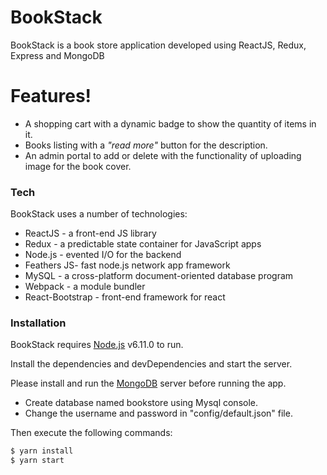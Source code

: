 # BookStack

BookStack is a book store application developed using ReactJS, Redux, Express and MongoDB

# Features!

  - A shopping cart with a dynamic badge to show the quantity of items in it.
  - Books listing with a *"read more"* button for the description.
  - An admin portal to add or delete with the functionality of uploading image for the book cover.

### Tech

BookStack uses a number of technologies:

* ReactJS - a front-end JS library
* Redux - a predictable state container for JavaScript apps
* Node.js - evented I/O for the backend
* Feathers JS- fast node.js network app framework
* MySQL - a cross-platform document-oriented database program
* Webpack - a module bundler
* React-Bootstrap - front-end framework for react

### Installation

BookStack requires [Node.js](https://nodejs.org/) v6.11.0 to run.

Install the dependencies and devDependencies and start the server.

Please install and run the [MongoDB](https://www.mongodb.com/) server before running the app.

* Create database named bookstore using Mysql console.
* Change the username and password in "config/default.json" file.

 Then execute the following commands:
```sh
$ yarn install
$ yarn start
```
